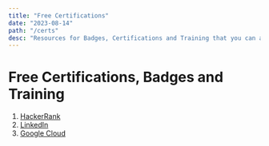 ```yaml
---
title: "Free Certifications"
date: "2023-08-14"
path: "/certs"
desc: "Resources for Badges, Certifications and Training that you can acquire"
---
```


# Free Certifications, Badges and Training
1. [HackerRank](https://www.hackerrank.com/skills-verification)
2. [LinkedIn](https://www.linkedin.com/help/linkedin/answer/a507734)
3. [Google Cloud](https://www.cloudskillsboost.google/catalog)